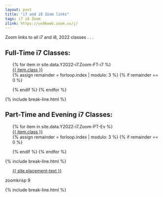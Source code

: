 ```yaml
---
layout: post
title: "i7 and i8 Zoom links"
tags: i7 i8 Zoom
zlink: https://us06web.zoom.us/j/
---
```


Zoom links to all i7 and i8, 2022 classes . . .

<div class="wrap">
  <h2>Full-Time i7 Classes:</h2>
  <ul style="list-style: none;" class="buttons">
    {% for item in site.data.Y2022-i7.Zoom-FT-i7 %}
      <li class="buttons__item">
        <a class="shiney" href="{{ page.zlink }}{{ item.link }}">{{ item.class }}</a>
      </li>
      {% assign remainder = forloop.index | modulo: 3 %}
      {% if remainder == 0 %}
        </ul>
        <ul style="list-style: none;" class="buttons">
      {% endif %}
    {% endfor %}
  </ul>
</div>
{% include break-line.html %}

<div class="wrap">
  <h2>Part-Time and Evening i7 Classes:</h2>
  <ul style="list-style: none;" class="buttons">
    {% for item in site.data.Y2022-i7.Zoom-PT-Ev %}
      <li class="buttons__item">
        <a class="shiney" href="{{ page.zlink }}{{ item.link }}">{{ item.class }}</a>
      </li>
      {% assign remainder = forloop.index | modulo: 3 %}
      {% if remainder == 0 %} 
        </ul>
        <ul style="list-style: none;" class="buttons">
      {% endif %}
    {% endfor %}
  </ul>
</div>
{% include break-line.html %}

<div class="wrap">
  <ul style="list-style: none;" class="buttons">
    <li class="buttons__item">
      <a class="shiney" href="{{ site.placement-link }}">{{ site.placement-text }}</a>
    </li>
  </ul>
  <p>zoomkrisp 9</p>
</div>

{% include break-line.html %}

